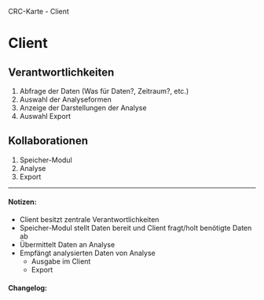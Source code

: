 CRC-Karte - Client

# Client
## Verantwortlichkeiten
<!-- Wissen, welches verwaltet und angeboten wird, Aktion die angeboten werden, öffentliche Leistung -->
<!-- "Walkthrough" -> Szenarien zur Anwendung des Systems -->
<!-- Nichts, was eine andere Klasse machen könnte -->
<!-- Die Sachen die die Klasse macht -> keiner anderen Klasse geben -->
<!-- zentrale Verantwortlichkeiten vs verteilt -->
1. Abfrage der Daten (Was für Daten?, Zeitraum?, etc.)  
2. Auswahl der Analyseformen
3. Anzeige der Darstellungen der Analyse
4. Auswahl Export

## Kollaborationen
<!-- Kann die Klasse die Verantwortlichkeiten selbstädnig erfüllen? Was benötigt sie von welcher Klasse? -->
<!-- Was weiß die Klasse? Welche anderen Klassen benötigen die Informationen? -->
1. Speicher-Modul
2. Analyse
3. Export

---
#### Notizen:
<!-- Hier Notizen zum Denkprozess, Hintergrundgedanken, Klarstellungen hinzufügen  -->
- Client besitzt zentrale Verantwortlichkeiten
- Speicher-Modul stellt Daten bereit und Client fragt/holt benötigte Daten ab
- Übermittelt Daten an Analyse
- Empfängt analysierten Daten von Analyse
	- Ausgabe im Client
	- Export


#### Changelog:
<!-- Hier eventuelle Abänderungen dokumentieren -->
